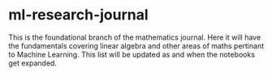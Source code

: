 # ml-research-journal
This is the foundational branch of the mathematics journal. Here it will have the fundamentals covering linear algebra and other areas of maths pertinant to Machine Learning. This list will be updated as and when the notebooks get expanded.
